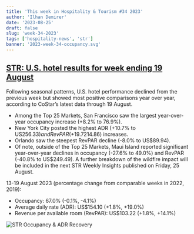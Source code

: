 ```yaml
---
title: 'This week in Hospitality & Tourism #34 2023'
author: 'Ilhan Demirer'
date: '2023-08-25'
draft: false
slug: 'week-34-2023'
tags: ['hospitality-news', 'str']
banner: '2023-week-34-occupancy.svg'
---
```


## [STR: U.S. hotel results for week ending 19 August](https://str.com/press-release/us-hotel-results-week-ending-19-august)

Following seasonal patterns, U.S. hotel performance declined from the previous week but showed most positive comparisons year over year, according to CoStar’s latest data through 19 August.

- Among the Top 25 Markets, San Francisco saw the largest year-over-year occupancy increase (+8.2% to 76.9%).
- New York City posted the highest ADR (+10.7% to US$256.33) and RevPAR (+19.7% to US$214.86) increases.
- Orlando saw the steepest RevPAR decline (-8.0% to US$89.94).
- Of note, outside of the Top 25 Markets, Maui Island reported significant year-over-year declines in occupancy (-27.6% to 49.0%) and RevPAR (-40.8% to US$249.49). A further breakdown of the wildfire impact will be included in the next STR Weekly Insights published on Friday, 25 August.

13-19 August 2023 (percentage change from comparable weeks in 2022, 2019):

- Occupancy: 67.0% (-0.1%, -4.1%)
- Average daily rate (ADR): US$154.10 (+1.8%, +19.0%)
- Revenue per available room (RevPAR): US$103.22 (+1.8%, +14.1%)

![STR Occupancy & ADR Recovery](/images/blogimages/2023-week-34-occupancy.svg)
